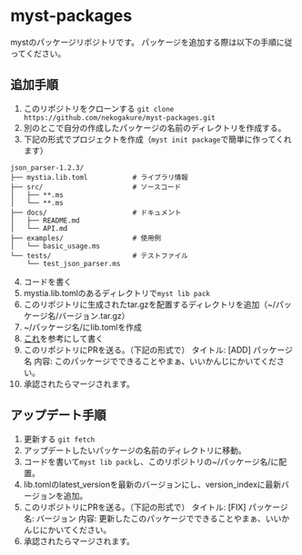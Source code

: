 # myst-packages
mystのパッケージリポジトリです。
パッケージを追加する際は以下の手順に従ってください。

## 追加手順
1. このリポジトリをクローンする `git clone https://github.com/nekogakure/myst-packages.git`
2. 別のとこで自分の作成したパッケージの名前のディレクトリを作成する。
3. 下記の形式でプロジェクトを作成（`myst init package`で簡単に作ってくれます）
```
json_parser-1.2.3/
├── mystia.lib.toml           # ライブラリ情報
├── src/                      # ソースコード
│   ├── **.ms
│   └── **.ms
├── docs/                     # ドキュメント
│   ├── README.md
│   └── API.md
├── examples/                 # 使用例
│   └── basic_usage.ms
└── tests/                    # テストファイル
    └── test_json_parser.ms
```
4. コードを書く
5. mystia.lib.tomlのあるディレクトリで`myst lib pack`
6. このリポジトリに生成されたtar.gzを配置するディレクトリを追加（~/パッケージ名/バージョン.tar.gz）
7. ~/パッケージ名/にlib.tomlを作成
8. [これ](example_lib.toml)を参考にして書く
9. このリポジトリにPRを送る。（下記の形式で）
   タイトル: [ADD] パッケージ名
   内容:     このパッケージでできることやまぁ、いいかんじにかいてください。
10. 承認されたらマージされます。

## アップデート手順
1. 更新する `git fetch`
2. アップデートしたいパッケージの名前のディレクトリに移動。
3. コードを書いて`myst lib pack`し、このリポジトリの~/パッケージ名/に配置。
4. lib.tomlのlatest_versionを最新のバージョンにし、version_indexに最新バージョンを追加。
5. このリポジトリにPRを送る。（下記の形式で）
   タイトル: [FIX] パッケージ名: バージョン
   内容:     更新したこのパッケージでできることやまぁ、いいかんじにかいてください。
6. 承認されたらマージされます。
